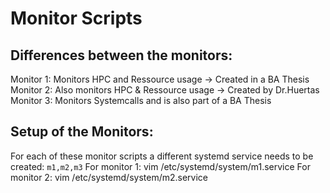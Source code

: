 # Monitor Scripts 

## Differences between the monitors:
Monitor 1: Monitors HPC and Ressource usage -> Created in a BA Thesis 
Monitor 2: Also monitors HPC & Ressource usage -> Created by Dr.Huertas
Monitor 3: Monitors Systemcalls and is also part of a BA Thesis


## Setup of the Monitors:
For each of these monitor scripts a different systemd service needs to be created: `m1,m2,m3`
For monitor 1: vim /etc/systemd/system/m1.service
For monitor 2: vim /etc/systemd/system/m2.service


